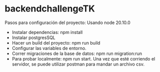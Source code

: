 # backendchallengeTK

Pasos para configuración del proyecto:
Usando node 20.10.0 

* Instalar dependencias: npm install 
* Instalar postgresSQL
* Hacer un build del proyecto: npm run build
* Configurar las variables de entorno.
* Correr migraciones de la base de datos: npm run migration:run
* Para probar localmente: npm run start. Una vez que esté corriendo el servidor, se puede utilizar postman para mandar un archivo csv. 
